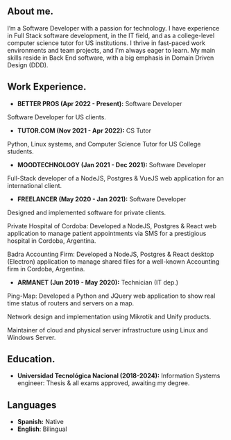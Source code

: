 ## About me.

I’m a Software Developer with a passion for technology. I have experience in Full Stack software development, in the IT field, and as a college-level computer science tutor for US institutions. I thrive in fast-paced work environments and team projects, and I'm always eager to learn. My main skills reside in Back End software, with a big emphasis in Domain Driven Design (DDD).

## Work Experience.

- **BETTER PROS (Apr 2022 - Present):** Software Developer

Software Developer for US clients.

- **TUTOR.COM (Nov 2021 - Apr 2022):** CS Tutor

Python, Linux systems, and Computer Science Tutor for US College students.

- **MOODTECHNOLOGY (Jan 2021 - Dec 2021):** Software Developer

Full-Stack developer of a NodeJS, Postgres & VueJS web application for an international client.

- **FREELANCER (May 2020 - Jan 2021):** Software Developer

Designed and implemented software for private clients.

Private Hospital of Cordoba: 
  Developed a NodeJS, Postgres & React web application to manage patient appointments via SMS for a prestigious hospital in Cordoba, Argentina.

Badra Accounting Firm: 
  Developed a NodeJS, Postgres & React desktop (Electron) application to manage shared files for a well-known Accounting firm in Cordoba, Argentina.

- **ARMANET (Jun 2019 - May 2020):** Technician (IT dep.)

Ping-Map: 
Developed a Python and JQuery web application to show real time status of routers and servers on a map.

Network design and implementation using Mikrotik and Unify products.

Maintainer of cloud and physical server infrastructure using Linux and Windows Server.

## Education.

- **Universidad Tecnológica Nacional (2018-2024):** Information Systems engineer: Thesis & all exams approved, awaiting my degree.

## Languages

- **Spanish:** Native
- **English**: Bilingual
